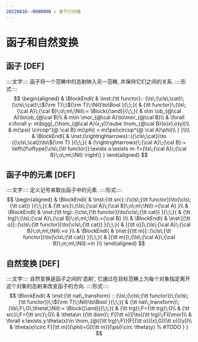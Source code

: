 ```yaml
---
20220816--0000000 : 章节已创建
---
```

# 函子和自然变换
## 函子 [DEF]
::::文字::::
函子将一个范畴中的态射映入另一范畴, 并保持它们之间的关系. 
::::形式::::
$$
\begin{aligned}
& \BlockEndl{
    & \inst:{\tt functor}::
    (\ls\;(\cls\;\cat)\;(\cls\;\cat)\;\${\rm T}\;\${\rm T}\;\Nil)\to\Bool
}{\;\;}{
    & {\tt functor}\;(\ls\;{\cal A}\;{\cal B}\;o\;m\;\Nil):=
    \Block{(\and)}{\;\;}{
        & o\in \ob_{@\cal A}\to\ob_{@\cal B}\\
        & m\in \mor_{@\cal A}\to\mor_{@\cal B}\\
        & \forall x:\forall y: m\bigg|_{\hom_{@\cal A}(x,y)}\sube \hom_{@\cal B}(o(x),o(y))\\
        & m(\psi) \circop^{@ \cal B} m(\phi) = m(\psi\circop^{@ \cal A}\phi)\\
    }
}\\\\
& \BlockEndl{
    & \inst:(\rightrightarrows)::({\cls\;\cat})\to ({\cls\;\cat})\to\${\rm T}
}{\;\;}{
    & (\rightrightarrows)\;{\cal A}\;{\cal B}:=
    \left\{f\oftype{\cls\;{\tt functor}}:\exists o:\exists m:
        f=(\ls\;{\cal A}\;{\cal B}\;o\;m\;\Nil)
    \right\}
}
\end{aligned}
$$
## 函子中的元素 [DEF]
::::文字::::
定义记号来取出函子中的元素. 
::::形式::::
$$
\begin{aligned}
& \BlockEndl{
    & \inst:{\tt src}::(\cls\;{\tt functor})\to(\cls\;{\tt cat})
}{\;\;}{
    & {\tt src}\;(\ls\;{\cal A}\;{\cal B}\;o\;m\;\Nil):={\cal A}
}\\
& \BlockEndl{
    & \inst:{\tt trg}::(\cls\;{\tt functor})\to(\cls\;{\tt cat})
}{\;\;}{
    & {\tt trg}\;(\ls\;{\cal A}\;{\cal B}\;o\;m\;\Nil):={\cal B}
}\\
& \BlockEndl{
    & \inst:[{\tt o}]::(\cls\;{\tt functor})\to(\cls\;{\tt cat})
}{\;\;}{
    & [{\tt o}]\;(\ls\;{\cal A}\;{\cal B}\;o\;m\;\Nil):=o
}\\
& \BlockEndl{
    & \inst:[{\tt m}]::(\cls\;{\tt functor})\to(\cls\;{\tt cat})
}{\;\;}{
    & [{\tt m}]\;(\ls\;{\cal A}\;{\cal B}\;o\;m\;\Nil):=m
}\\
\end{aligned}
$$
## 自然变换 [DEF]
::::文字::::
自然变换是函子之间的'态射', 它通过在目标范畴上为每个对象指定离开这个对象的态射来改变函子的方向. 
::::形式::::
$$
\BlockEndl{
    & \inst:{\tt nat\_transform}
    :: (\ls\;(\cls\;{\tt functor})\;(\cls\;{\tt functor})\;\${\rm T}\;\Nil)\to\Bool
}{\;\;}{
    & {\tt nat\_transform}\;(\ls\;F\;G\;\theta\;\Nil):=
    \Block{(\and)}{\;\;}{
        & {\tt trg}\;F={\tt trg}\;G\\
        & {\tt src}\;F={\tt src}\;G\\
        & \theta\in ({\tt dom}\; F[{\tt o}])\to({\tt trg}\;F)[\mor]\\
        & \forall x:\exists y:\theta(x)\in \hom_{@({\tt trg}\;F)}(F[{\tt o}](x),G[{\tt o}](y))\\
        & \theta(x)\circ F[{\tt m}](\phi)=G[{\tt m}](\psi)\circ \theta(y)
        % #TODO
    }
}
$$
